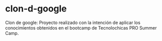 # clon-d-google
Clon de google: Proyecto realizado con la intención de aplicar los conocimientos obtenidos en el bootcamp de Tecnolochicas PRO Summer Camp.
